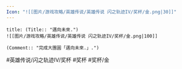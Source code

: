 ```yaml
---
Icon: "![[图片/游戏攻略/英雄传说/英雄传说 闪之轨迹IV/奖杯/金.png|30]]"
---
```

```ad-ed-sen-4-gold
title: (Title:: "邁向未來.")
![[图片/游戏攻略/英雄传说/英雄传说 闪之轨迹IV/奖杯/金.png|100]]

(Comment:: "完成大團圓「邁向未來.」.")
```

#英雄传说/闪之轨迹IV/奖杯  #奖杯 #奖杯/金